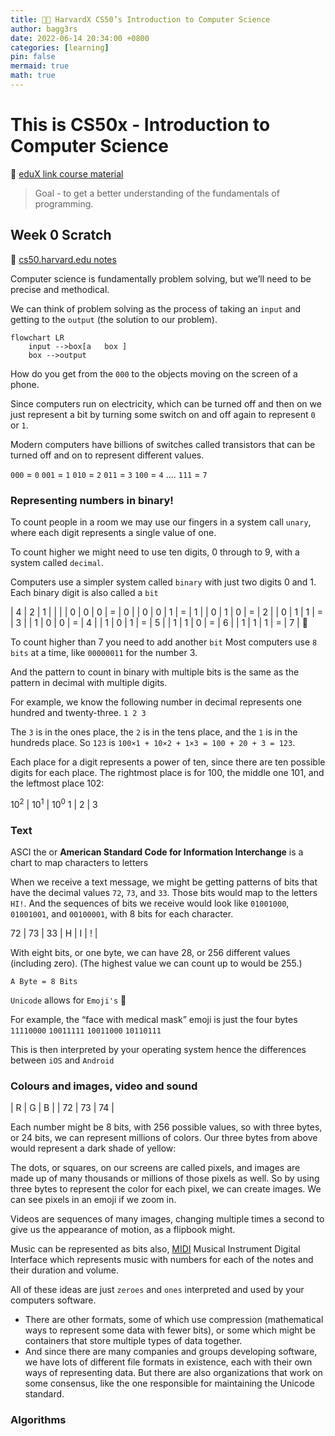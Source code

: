 ```yaml
---
title: 👨‍💻 HarvardX CS50’s Introduction to Computer Science
author: bagg3rs
date: 2022-06-14 20:34:00 +0800
categories: [learning]
pin: false
mermaid: true
math: true
---
```


# This is CS50x - Introduction to Computer Science

📖 [eduX link course material](https://learning.edx.org/course/course-v1:HarvardX+CS50+X/block-v1:HarvardX+CS50+X+type@sequential+block@3c550787b1d1470bbdba91d14392bd43)


>  Goal - to get a better understanding of the fundamentals of programming.

## Week 0 Scratch

📝 [cs50.harvard.edu notes](https://cs50.harvard.edu/x/2022/notes/0/)

Computer science is fundamentally problem solving, but we’ll need to be precise and methodical.

We can think of problem solving as the process of taking  an `input` and getting to the `output` (the solution to our problem).

```mermaid
flowchart LR
    input -->box[a   box ]
    box -->output
```
How do you get from the `000` to the objects moving on the screen of a phone.

Since computers run on electricity, which can be turned off and then on we just represent a bit by turning some switch on and off again to represent `0` or `1`.

Modern computers have billions of switches called transistors that can be turned off and on to represent different values. 

`000` = `0`
`001` = `1`
`010` = `2`
`011` = `3`
`100` = `4`
....
`111` = `7`

### Representing numbers in binary! 

To count people in a room we may use our fingers in a system call `unary`, where each digit represents a single value of one. 

To count higher we might need to use ten digits, 0 through to 9, with a system called `decimal`.

Computers use a simpler system called `binary` with just two digits 0 and 1. Each binary digit is also called a `bit`

| 4 | 2 | 1 | | |
| 0 | 0 | 0 | = | 0 |
| 0 | 0 | 1 | = | 1 |
| 0 | 1 | 0 | = | 2 |
| 0 | 1 | 1 | = | 3 |
| 1 | 0 | 0 | = | 4 |
| 1 | 0 | 1 | = | 5 |
| 1 | 1 | 0 | = | 6 |
| 1 | 1 | 1 | = | 7 |
🫣

To count higher than 7 you need to  add another `bit` 
Most computers use `8 bits` at a time, like `00000011` for the number 3. 

And the pattern to count in binary with multiple bits is the same as the pattern in decimal with multiple digits.

For example, we know the following number in decimal represents one hundred and twenty-three.
`1 2 3`

The `3` is in the ones place, the `2` is in the tens place, and the `1` is in the hundreds place.
So `123` is `100×1 + 10×2 + 1×3 = 100 + 20 + 3 = 123`.

Each place for a digit represents a power of ten, since there are ten possible digits for each place. The rightmost place is for 100, the middle one 101, and the leftmost place 102:

$10^2$ | $10^1$ | $10^0$
1 |  2 |  3

### Text 

ASCI the or **American Standard Code for Information Interchange** is a chart to map characters to letters

When we receive a text message, we might be getting patterns of bits that have the decimal values `72`, `73`, and `33`. Those bits would map to the letters `HI!`. And the sequences of bits we receive would look like `01001000`, `01001001`, and `00100001`, with 8 bits for each character.

72 | 73 | 33 |
H | I | ! | 

With eight bits, or one byte, we can have 28, or 256 different values (including zero). (The highest value we can count up to would be 255.)

`A Byte = 8 Bits`

`Unicode` allows for `Emoji's` 🥳 

For example, the “face with medical mask” emoji is just the four bytes `11110000` `10011111` `10011000` `10110111`

This is then interpreted by your operating system hence the differences between `iOS` and `Android` 

### Colours and images, video and sound

| R | G | B |
| 72 | 73 | 74 |

Each number might be 8 bits, with 256 possible values, so with three bytes, or 24 bits, we can represent millions of colors. Our three bytes from above would represent a dark shade of yellow:

The dots, or squares, on our screens are called pixels, and images are made up of many thousands or millions of those pixels as well. So by using three bytes to represent the color for each pixel, we can create images. We can see pixels in an emoji if we zoom in. 

Videos are sequences of many images, changing multiple times a second to give us the appearance of motion, as a flipbook might.

Music can be represented as bits also, [MIDI](https://en.wikipedia.org/wiki/MIDI) Musical Instrument Digital Interface which represents music with numbers for each of the notes and their duration and volume.

All of these ideas are just `zeroes` and `ones` interpreted and used by your computers software.

 - There are other formats, some of which use compression (mathematical ways to represent some data with fewer bits), or some which might be containers that store multiple types of data together.
 - And since there are many companies and groups developing software, we have lots of different file formats in existence, each with their own ways of representing data. But there are also organizations that work on some consensus, like the one responsible for maintaining the Unicode standard.

### Algorithms 

